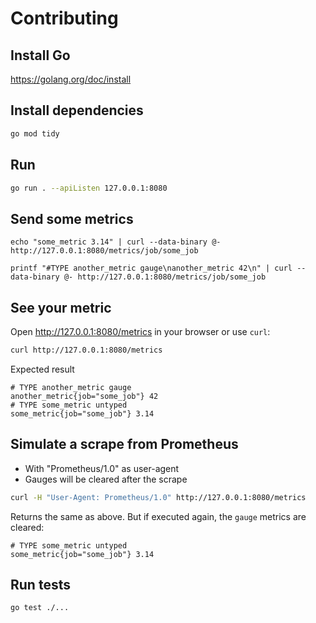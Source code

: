 # Contributing

## Install Go

https://golang.org/doc/install

## Install dependencies

```sh
go mod tidy
```

## Run

```sh
go run . --apiListen 127.0.0.1:8080
```

## Send some metrics

```
echo "some_metric 3.14" | curl --data-binary @- http://127.0.0.1:8080/metrics/job/some_job

printf "#TYPE another_metric gauge\nanother_metric 42\n" | curl --data-binary @- http://127.0.0.1:8080/metrics/job/some_job
```

## See your metric

Open http://127.0.0.1:8080/metrics in your browser or use `curl`:

```sh
curl http://127.0.0.1:8080/metrics
```

Expected result

```
# TYPE another_metric gauge
another_metric{job="some_job"} 42
# TYPE some_metric untyped
some_metric{job="some_job"} 3.14
```

## Simulate a scrape from Prometheus

-   With "Prometheus/1.0" as user-agent
-   Gauges will be cleared after the scrape

```sh
curl -H "User-Agent: Prometheus/1.0" http://127.0.0.1:8080/metrics
```

Returns the same as above. But if executed again, the `gauge` metrics are cleared:

```
# TYPE some_metric untyped
some_metric{job="some_job"} 3.14
```

## Run tests

```sh
go test ./...
```
